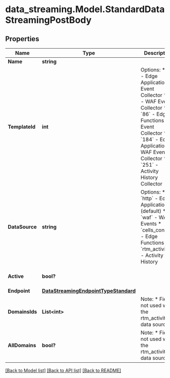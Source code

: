 # data_streaming.Model.StandardDataStreamingPostBody

## Properties

Name | Type | Description | Notes
------------ | ------------- | ------------- | -------------
**Name** | **string** |  | [optional] 
**TemplateId** | **int** | Options:  * &#x60;2&#x60; - Edge Applications Event Collector  * &#x60;4&#x60; - WAF Event Collector  * &#x60;86&#x60; - Edge Functions Event Collector  * &#x60;184&#x60; - Edge Applications + WAF Event Collector  * &#x60;251&#x60; - Activity History Collector  | [optional] 
**DataSource** | **string** | Options:  * &#x60;http&#x60; - Edge Applications (default)  * &#x60;waf&#x60; - WAF Events  * &#x60;cells_console&#x60; - Edge Functions  * &#x60;rtm_activity&#x60; - Activity History  | [optional] 
**Active** | **bool?** |  | [optional] [default to true]
**Endpoint** | [**DataStreamingEndpointTypeStandard**](DataStreamingEndpointTypeStandard.md) |  | [optional] 
**DomainsIds** | **List&lt;int&gt;** | Note:  * Field not used with the rtm_activity data source.  | [optional] 
**AllDomains** | **bool?** | Note:  * Field not used with the rtm_activity data source.  | [optional] [default to false]

[[Back to Model list]](../README.md#documentation-for-models) [[Back to API list]](../README.md#documentation-for-api-endpoints) [[Back to README]](../README.md)

